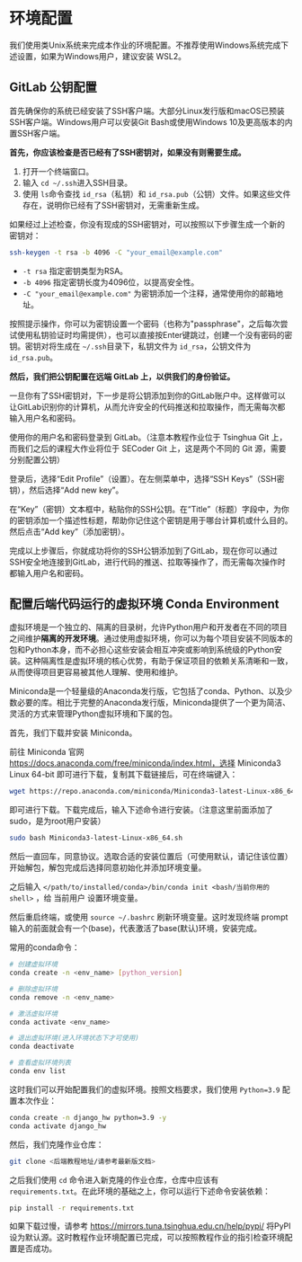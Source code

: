 # 环境配置

我们使用类Unix系统来完成本作业的环境配置。不推荐使用Windows系统完成下述设置，如果为Windows用户，建议安装 WSL2。

## GitLab 公钥配置

首先确保你的系统已经安装了SSH客户端。大部分Linux发行版和macOS已预装SSH客户端。Windows用户可以安装Git Bash或使用Windows 10及更高版本的内置SSH客户端。

**首先，你应该检查是否已经有了SSH密钥对，如果没有则需要生成。**

1. 打开一个终端窗口。
2. 输入 `cd ~/.ssh`进入SSH目录。
3. 使用 `ls`命令查找 `id_rsa`（私钥）和 `id_rsa.pub`（公钥）文件。如果这些文件存在，说明你已经有了SSH密钥对，无需重新生成。

如果经过上述检查，你没有现成的SSH密钥对，可以按照以下步骤生成一个新的密钥对：

```bash
ssh-keygen -t rsa -b 4096 -C "your_email@example.com"
```

- `-t rsa` 指定密钥类型为RSA。
- `-b 4096` 指定密钥长度为4096位，以提高安全性。
- `-C "your_email@example.com"` 为密钥添加一个注释，通常使用你的邮箱地址。

按照提示操作，你可以为密钥设置一个密码（也称为"passphrase"，之后每次尝试使用私钥验证时均需提供），也可以直接按Enter键跳过，创建一个没有密码的密钥。密钥对将生成在 `~/.ssh`目录下，私钥文件为 `id_rsa`，公钥文件为 `id_rsa.pub`。

**然后，我们把公钥配置在远端 GitLab 上，以供我们的身份验证。**

一旦你有了SSH密钥对，下一步是将公钥添加到你的GitLab账户中。这样做可以让GitLab识别你的计算机，从而允许安全的代码推送和拉取操作，而无需每次都输入用户名和密码。

使用你的用户名和密码登录到 GitLab。（注意本教程作业位于 Tsinghua Git 上，而我们之后的课程大作业将位于 SECoder Git 上，这是两个不同的 Git 源，需要分别配置公钥）

登录后，选择“Edit Profile”（设置）。在左侧菜单中，选择“SSH Keys”（SSH密钥），然后选择“Add new key”。

在“Key”（密钥）文本框中，粘贴你的SSH公钥。在“Title”（标题）字段中，为你的密钥添加一个描述性标题，帮助你记住这个密钥是用于哪台计算机或什么目的。然后点击“Add key”（添加密钥）。

完成以上步骤后，你就成功将你的SSH公钥添加到了GitLab，现在你可以通过SSH安全地连接到GitLab，进行代码的推送、拉取等操作了，而无需每次操作时都输入用户名和密码。

## 配置后端代码运行的虚拟环境 Conda Environment

虚拟环境是一个独立的、隔离的目录树，允许Python用户和开发者在不同的项目之间维护**隔离的开发环境**。通过使用虚拟环境，你可以为每个项目安装不同版本的包和Python本身，而不必担心这些安装会相互冲突或影响到系统级的Python安装。这种隔离性是虚拟环境的核心优势，有助于保证项目的依赖关系清晰和一致，从而使得项目更容易被其他人理解、使用和维护。

Miniconda是一个轻量级的Anaconda发行版，它包括了conda、Python、以及少数必要的库。相比于完整的Anaconda发行版，Miniconda提供了一个更为简洁、灵活的方式来管理Python虚拟环境和下属的包。

首先，我们下载并安装 Miniconda。

前往 Miniconda 官网 https://docs.anaconda.com/free/miniconda/index.html，选择 Miniconda3 Linux 64-bit 即可进行下载，复制其下载链接后，可在终端键入：

```bash
wget https://repo.anaconda.com/miniconda/Miniconda3-latest-Linux-x86_64.sh
```

即可进行下载。下载完成后，输入下述命令进行安装。（注意这里前面添加了sudo，是为root用户安装）

```bash
sudo bash Miniconda3-latest-Linux-x86_64.sh
```

然后一直回车，同意协议。选取合适的安装位置后（可使用默认，请记住该位置）开始解包，解包完成后选择同意初始化并添加环境变量。

之后输入 `</path/to/installed/conda>/bin/conda init <bash/当前你用的shell>` ，给 当前用户 设置环境变量。

然后重启终端，或使用 `source ~/.bashrc` 刷新环境变量。这时发现终端 prompt 输入的前面就会有一个(base)，代表激活了base(默认)环境，安装完成。

常用的conda命令：

```bash
# 创建虚拟环境
conda create -n <env_name> [python_version]

# 删除虚拟环境
conda remove -n <env_name>

# 激活虚拟环境
conda activate <env_name> 

# 退出虚拟环境(进入环境状态下才可使用)
conda deactivate 

# 查看虚拟环境列表
conda env list
```

这时我们可以开始配置我们的虚拟环境。按照文档要求，我们使用 `Python=3.9` 配置本次作业：

```bash
conda create -n django_hw python=3.9 -y
conda activate django_hw
```

然后，我们克隆作业仓库：

```bash
git clone <后端教程地址/请参考最新版文档>
```

之后我们使用 `cd` 命令进入新克隆的作业仓库，仓库中应该有 `requirements.txt`。在此环境的基础之上，你可以运行下述命令安装依赖：

```bash
pip install -r requirements.txt
```

如果下载过慢，请参考 https://mirrors.tuna.tsinghua.edu.cn/help/pypi/ 将PyPI设为默认源。这时教程作业环境配置已完成，可以按照教程作业的指引检查环境配置是否成功。
